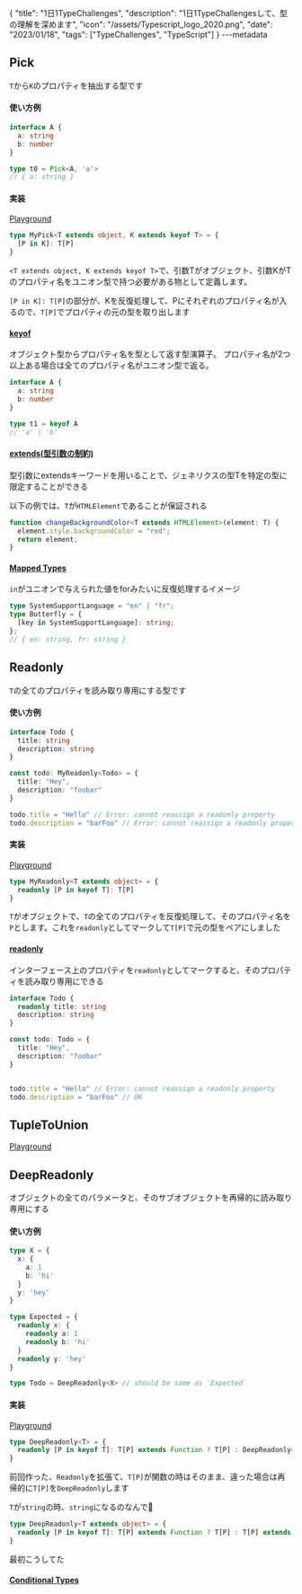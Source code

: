 {
  "title": "1日1TypeChallenges",
  "description": "1日1TypeChallengesして、型の理解を深めます",
  "icon": "/assets/Typescript_logo_2020.png",
  "date": "2023/01/18",
  "tags": ["TypeChallenges", "TypeScript"]
}
---metadata

## Pick
`T`から`K`のプロパティを抽出する型です

#### 使い方例
```typescript
interface A {
  a: string
  b: number
}

type t0 = Pick<A, 'a'>
// { a: string }
```

#### 実装
[Playground](https://www.typescriptlang.org/play?#code/PQKgUABBAsELQQAoEsDGBrS8491gRgJ4QCCAdgC4AWA9mcQGICuEAFAAICGlAZkwJQQAxIFwlQFi+wpmWR1h+JsgA2FOMjJgsQrREBXMYHlVDVEAivoH8GQD3xJwHYMgaPVAZwyAfhkBjDIGKGQFcMLgAYoMAHgAqADQQANIAfB6ASQyA-vKAFK6A2gyAWgyAgAwefh6A0gyAkQwewR6WgOsMgLcMgIsMLhGAvUaAX4qAmgyA0QzWEYD52oCjEYDqDIB+DNWAQAyGEIDR8oASDIAODIBY-70eExQAzlhqFACmAE48nKjzEH40ACY0EADeWFAUyBSK8wBcEFMUi2oA5ocQW-NTqLcADsd0l9e3ZA9QKCoGgAW3eZwWW0u+BoNDO3CwAF9ehRCO91psdohFvMAG7IeYAdwgAF4IABZQjedD+bY0IIAcmOp3mDIgAB8IAzgWCIfMtgzQr1gWRrhAKHTLpiaNi8QTiWSDoDAcyzpcGQBheFkCCLWEghkBR5A0Hg+aQy4rRRTeZGqDIqATDy9UIQADiJwAEkx8IBzBkAXR6AWKi6iMqBQKO8pudgMBpqgqAA6ABWUwTNEWd2A0GASc4YBAwA0oAgAH0y+WK+WIIBlBmrgGsGQDNDPZAJMMEUAGFGAU0VS5WeyWIAWNHMlis1qR9lhOD8bvcCJcyEwQfglmBkWBUejxQAGUlINA0kiMziCjTr9YUACMO-Q80INB4pBPaPWlOp-gg8wAHgsyFsphAaPgSbzKgFBBME75fvMP5-tet73n4rqKlgADaiAQGoIQALpSqhmErkWIDdr2FYQI4gCdDIAEwyAI0M9hkURxFlv2hbIGC6YUOKT77BAACiACOTCcIoQTcR+6IgRAiIQDweogly7CnnA8aCWc-wvMATDHNaDKPhuqCcDaf5kshWAiWJFA+HxAmKBZonAZC55BC+e60jsjKqqyoSeXaPG2SBFn8YJNlmfyABMjlUs50puScZxspy3KmnyAqeaE3kxhA8lTHAn5mdlix6osWBOb4UVcu5cVcjyZqQhVDJqLignIMlRp4WAQ7LKsGJ0uORwxRcVzTv8WDPK8HxfGQU5-ACEBVUl0Kwtq+FtZQw6dT5wVbJeSrin1k0zqu7Ujuspl2aFPU7Sye1DSavLmvy81wvMCKrsWDEkYAhNaWGRjiAMMM+T0QxTFgKAWCuoAx5GACreESAI6KgCQ5iGYYRlGMZxomKZphmWbANwUyEksOZ5lA4NQ4A0ZG1KG4aRtGsavGjqbppm2ZTHCGkyKKoMQIAugyWIAa3KWIATVGADIZFNI9TqPJvTmO5vmhZAA)

```typescript
type MyPick<T extends object, K extends keyof T> = {
  [P in K]: T[P]
}
```
`<T extends object, K extends keyof T>`で、引数Tがオブジェクト、引数KがTのプロパティ名をユニオン型で持つ必要がある物として定義します。

`[P in K]: T[P]`の部分が、Kを反復処理して、Pにそれぞれのプロパティ名が入るので、`T[P]`でプロパティの元の型を取り出します

#### [keyof](https://typescriptbook.jp/reference/type-reuse/keyof-type-operator)
オブジェクト型からプロパティ名を型として返す型演算子。
プロパティ名が2つ以上ある場合は全てのプロパティ名がユニオン型で返る。

```typescript
interface A {
  a: string
  b: number
}

type t1 = keyof A
// 'a' | 'b'
```

#### [extends(型引数の制約)](https://typescriptbook.jp/reference/generics/type-parameter-constraint)
型引数にextendsキーワードを用いることで、ジェネリクスの型Tを特定の型に限定することができる

以下の例では、`T`が`HTMLElement`であることが保証される
```typescript
function changeBackgroundColor<T extends HTMLElement>(element: T) {
  element.style.backgroundColor = "red";
  return element;
}
```

#### [Mapped Types](https://typescriptbook.jp/reference/type-reuse/mapped-types)
`in`がユニオンで与えられた値をforみたいに反復処理するイメージ

```typescript
type SystemSupportLanguage = "en" | "fr";
type Butterfly = {
  [key in SystemSupportLanguage]: string;
};
// { en: string, fr: string }
```

## Readonly
`T`の全てのプロパティを読み取り専用にする型です

#### 使い方例
```typescript
interface Todo {
  title: string
  description: string
}

const todo: MyReadonly<Todo> = {
  title: "Hey",
  description: "foobar"
}

todo.title = "Hello" // Error: cannot reassign a readonly property
todo.description = "barFoo" // Error: cannot reassign a readonly property
```

#### 実装
[Playground](https://www.typescriptlang.org/play?#code/PQKgUABBDsELQQEoFMCGATA9gOwDYE9J44TSiAjfCAQWwBcALHKgMQFcIAKAAVXoDM2ASggBiQLhKgLF8x5NgEtcdOHOxiATmix4qozOQBWyAMZKA1snwBnMEVF2IgK5jA8qo2ogEV9A-gyAe+I+A7BkDR6oBnDIA-DIBjDIDFDIBXDBEABigYOAQAPAAqAHwxgEkMgP7ygBSugNoMgFoMgIAMMSkxEL6AmgyAngyAZgy+gOsMgLcMgIsMEZmAtVEegGvKgFEMgEA6uYDWDFWA0Qz+mYD52oCjEYDqDIB+DFWAQAyzgKoMgDEMgPoM-k1tEYD2DICxioBOSn2Ayvp1gOYMgLIMC-mAyQzLrhCA0fKAEgyADgyAWP8vMf90axQFR0ZBqfioIzICApTBYCAAbyIUDocjouGQAC4IJY6GoVABzZEQdDISxGfEAB1ROGxuPx2CJUAAvi8jDhcRA6HDMNiALL4eJaZKwrBpCAAXkRxNR6KxEAARAAJCwKgA0xNJ5KpNOw2IV-EwelQagVRFZRG5WAAdLKMZLFSrcLhMAqIMBgBAAKJqNSYNTYox8bCYOgQDSoSyWOQE1SocOaRJUSl+ylguiEFE861ailyalyHAOhXkE0sI1uj3e33+wPB0MJyPR2MQeMR4XJ1PpzMQf4xF7igDiaKVbHIV0AXR6AWKjxt8GHQ6JTLJiPYCjAxrfpLNb-QTgNBgPpUGAQMAbKAIAB9a83283iCAZQYH8NAM0MwUAkwyZQAYUYBTRSvd4Ay8IFPGwMzTCABSFJNUggZAAA9QWwdBLAgPRDBMcUpSRKB2yTCAAG0AAUIBUCBzHwTB+BhABdbEUiI6iwAtC9AIAiBQkAToZAAmGQBGhmCDj-1Y+8QLkABbSl-TDMDoQRb0AEc2FQXA1W9OC0xMCBmQgfg-VEiAAHJuGkuB1yUjFGTJYA2FRXBLH00D8HAoNLDJB18KIL01OMOgki9BSlKSSDE20VIeQARjSFSoJC0VMAitJIrARiwBBMEIShGFwulFE0QxOk8UJIhcx1Qs9RxArGSIdlxIxUF0GxcgjQxPgiFE5A6FQbFsKgVtrKYANyoZJlNKY88QEEoSgMAQmtfA40JAGGGRoJqE4Cz1AIhxUAY8jABVvTJAEdFQBIc1nedF2XVdyQ3LcdzUPcDz4SwAHcwUPY8oC23bAGjIsY5wXJcV2ANdLu3Xd92ASxMFwazSqBCBxUAXQZfEANblfEAJqjABkMn7Tv+wHN2Bm6XpPM8gA)
```typescript
type MyReadonly<T extends object> = {
  readonly [P in keyof T]: T[P]
}
```

`T`がオブジェクトで、`T`の全てのプロパティを反復処理して、そのプロパティ名を`P`とします。これを`readonly`としてマークして`T[P]`で元の型をペアにしました

#### [readonly](https://typescript-jp.gitbook.io/deep-dive/type-system/readonly)
インターフェース上のプロパティを`readonly`としてマークすると、そのプロパティを読み取り専用にできる

```typescript
interface Todo {
  readonly title: string
  description: string
}

const todo: Todo = {
  title: "Hey",
  description: "foobar"
}


todo.title = "Hello" // Error: cannot reassign a readonly property
todo.description = "barFoo" // OK
```

## TupleToUnion
[Playground](https://www.typescriptlang.org/play?#code/PQKgUABBCMAMEFoIBUCuAHANgUwgFwHsIBVAOwEsDTJEE76aAjATwgEFS8ALK1gMVQQAFAAEAhpwBmqAJQQAxIFo5QFi+C8qUnYATgrwYcC1BSpga88xEBXMYHlVU1ED9DIHWGQNcMgOwZAJAqBpBkCRDIDOGQNMMgFUMgM8MgNHqgEkMgPiugAhGgJoMgNEMAAZoWNjIBGSUpAA8yAB8ieGA+dqAoxGA6gyAfgyxgEAMdhCA0fKAEgyADgx1ie14AM40eMzouGxaOgC8EADaAOTQEwA0EBMATLPzAMwTALp1vf0o2J14EKMpOOmZVNmDWnkQwMAQ2AAe-QDGeNgAJvhEjLhTExAAH3mS0BqwmNHaiTq1wA4uQ8AAJVCMQDmDIAuj0AsVEJQBY-1w8Hh0J0AFy3LrPLgAOgAVp0KQQtABzYBwYBUsRgEDAUygCAAfX5AsFAoggGUGEWAawZAM0MgB+GQCTDOFABhRgFNFPlCtW8iCc0zbXDHNIZYw5fKHFD3B5vUjvTrsIZiZjZdSaHTEa4AfhIECJEFI2AAbtpuSBVerBRBAGMMgE6GQATDIBGhmlEeDIf5mq55AAtuh6QcdRAAN4QACiAEdUGJMHMC09sK8IABfCCSLQENPzEQ6hDkss4UgMvbAVB4ciYTrgsA555iTp7E1jGiVl54bLF0uYXL6fVnHJjaALFZzCYAFgArAA2ZZ4LSobDrPJzHcrUGH0--IEXq95W9zquvJclstr1JTkNbJt13G8713D8ZjATYwB5JNQ0AQmtXAjMNAGGGRxEyTFM4PAKBrkAY8jABVvcJAEdFQBIcxxPECWJUlOnJalaXpJkWQkToAHdtFZdl8IgYjwkAaMj4lxfFCRJYAyUpGk6UZZlYGAToCEwAcsm6XjAF0GVxADW5VxACaowAZDJEmjxMkxiZKZNkOS5IA)


## DeepReadonly
オブジェクトの全てのパラメータと、そのサブオブジェクトを再帰的に読み取り専用にする

#### 使い方例
```typescript
type X = {
  x: {
    a: 1
    b: 'hi'
  }
  y: 'hey'
}

type Expected = {
  readonly x: {
    readonly a: 1
    readonly b: 'hi'
  }
  readonly y: 'hey'
}

type Todo = DeepReadonly<X> // should be same as `Expected`
```

#### 実装
[Playground](https://www.typescriptlang.org/play?#code/PQKgUABBCcELQQCIFNkAcICVkEMAmA9gHYA2AnpPHNTZQEZkQCCRALgBbGMBiArhAAoAAjjYAzXgEoIAYkC0coCxfWQCdchUoxkE6AK2QBjVnADWyMgGdZeVGjCUZDiICuYwPKqdqICqGQGsMgDoZA5QyA9QyAEwyAdgyAmgyAngyAZgwhgIsMgJcMgIcMgD8MgP0MyYAQ-4BSDIARDIDODIC6DCGArQxe3v7BgEkMgLGKgAx6gCFugNYMgJD-lYC1UYD+DIBryoBRDIBAOoAUro1hgNEMAAYo6Nj4xOQAPAAqAHxjlYD52oCjEYDqDIB+DGGAQAzuEIDKDCGATVGAMhmA5gyA9gzlgaEdlYCORoDGDFGAIgwjgBYMgM8GgFnaWyigHkGQAGDIBVBg++0AsomAdCVAIAMgCLUwAOpvCAvFAJ0MgCsGQCWDDdAMABgDtDUaAUf1AIGRN0AQgw9HaAbQZAMkM+y2gGkGLbwwD3yoBfgKxgAU0nqADctAKAMWMAjQzJDGVQDVDIAFhmSo2O3yu8MAV4GAMCVlYBquMagERjQBkRvLvoAZBiugFkGPaHSiAaPlABIMgAcGI5jR2scyUVhkNDICAADQgAF4IABvShQAAeAC5A8GoBAcBGAIxRqB0CMAcnYAEsU1GAL5Rsip9hmLNQXOu92egCiIY9hmQeD9kejEFUMw0EHDjabzbUs0YsYgCa73db5AgyYgaczOajLfUo-zE8LZGLEFLUDdHogCwIhAbkzQ0znZDmXqWEGAwAg5k4vBI9bonvMOAAtp6cJYxlWa6w62NKI6-0oM8AHF01YAAJXg6CuQAuj0AWKjRkALH-2FYVg0HMMML2dfR2AAOh0cxcIIZQAHNgGgYAdBwMAQGAOxQAgAB9ZiWNYliTmORpAGaGZJAEmGSpAAwowBTRSYtixMYiBaLsDdPX3Q9e0WM9-SDKBZ17CAAG0AAUIHTIgIFMMgCDELcAF0IwWbTTIgZAQx-Ig8EsPgiEMdNiAgAB+LcrIgCM5J7DRFispYwFLBjxLEiBADGGDEgjFDFRIi9ipPTZ80GI1gIBkwMIArABHXgcBIAAaXLqwMTLswgMRlAIZ8JyEGS4BwoqSGQIgSOQcxgF4Vh0xIcwszAbL9HfLqGw0ygvwquZ8sKkg5n8kdjy9OMllK6bazwNb1qm8rDFmgqisWmx5MCr0ACZ1rK786yu3bTOk8tvTjBsVJjCMBGkX0zwui76AjcxWGUPSSMofQI3eqA8AjOgCAINrRCjZBIcTCASNRocoHYTGsagdMI2B3hkDRpsdFTIGQY6lch1zPHjALZASBIAgaejOmuxICNJrxycU2K0nOzx59ubTItHrx7MBaHCX2coXNS2yy63o+q9gdB1cIAAHxy8ciF4Z8H2UVcns3Taf22t7KDUtt+y+v1fv+1SAtHcdKdB62XcYCGheHI8IBhsd4cRogZy9mzcabG3Rwx32o-DnG467aPGAJrLlGJwXneWiByYnd3qcFjmhxTgzGeZ1m0eL6NS65v31J5rG+elrGoax0uRfrtsNLF5dZdplum37k2S1C03K32i2LpV0v+wLkjNZ1gMu9diN9cN5BjbCkBEqSiTAEJrEIMSiwBhhkAdYZd6SyS6NAICIEAY8jABVvSpAEdFQBIcyQlC0IwrDzBw-DCLETIhRUQ5gADum9KLUSgGeJ+lRADRkSMZCqF0KYWANhPCBEiKkXIsAcwCNepuSIC6GBEAiiADW5c4FxkHfzQRggB2CyJURonRIAA)
```typescript
type DeepReadonly<T> = {
  readonly [P in keyof T]: T[P] extends Function ? T[P] : DeepReadonly<T[P]>
}
```
前回作った、`Readonly`を拡張て、`T[P]`が関数の時はそのまま、違った場合は再帰的に`T[P]`を`DeepReadonly`します

`T`が`string`の時、`string`になるのなんで🤔
```typescript
type DeepReadonly<T extends object> = {
  readonly [P in keyof T]: T[P] extends Function ? T[P] : T[P] extends object ? DeepReadonly<T[P]> : T[P]
}
```
最初こうしてた

#### [Conditional Types](https://www.typescriptlang.org/docs/handbook/2/conditional-types.html)